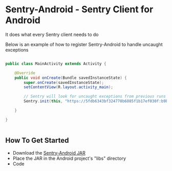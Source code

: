 # Sentry-Android - Sentry Client for Android
It does what every Sentry client needs to do

Below is an example of how to register Sentry-Android to handle uncaught exceptions

```` java

public class MainActivity extends Activity {

	@Override
	public void onCreate(Bundle savedInstanceState) {
		super.onCreate(savedInstanceState);
		setContentView(R.layout.activity_main);

		// Sentry will look for uncaught exceptions from previous runs and send them		
		Sentry.init(this, "https://5fdb6343bf324770b6085f1b17ef030f:b9b52af111f5420f9adf262bd6f88267@app.getsentry.com/7857");

	}

}
		
````

## How To Get Started
- Download the [Sentry-Android JAR]()
- Place the JAR in the Android project's "libs" directory
- Code

